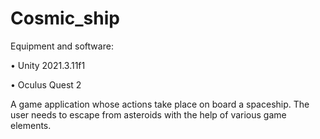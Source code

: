# Cosmic_ship
Equipment and software:

•	Unity 2021.3.11f1

•	Oculus Quest 2

A game application whose actions take place on board a spaceship. The user needs to escape from asteroids with the help of various game elements.
